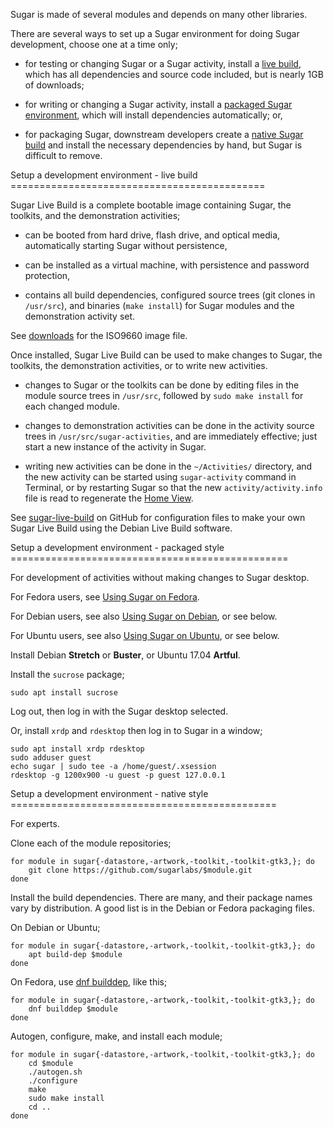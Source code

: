 Sugar is made of several modules and depends on many other libraries.

There are several ways to set up a Sugar environment for doing Sugar
development, choose one at a time only;

* for testing or changing Sugar or a Sugar activity, install a [live
  build](#LIVE), which has all dependencies and source code included,
  but is nearly 1GB of downloads;

* for writing or changing a Sugar activity, install a [packaged Sugar
  environment](#PACKAGED), which will install dependencies
  automatically; or,

* for packaging Sugar, downstream developers create a [native Sugar
  build](#NATIVE) and install the necessary dependencies by hand,
  but Sugar is difficult to remove.

<a name="LIVE">
Setup a development environment - live build
============================================
</a>

Sugar Live Build is a complete bootable image containing Sugar, the
toolkits, and the demonstration activities;

* can be booted from hard drive, flash drive, and optical media,
  automatically starting Sugar without persistence,

* can be installed as a virtual machine, with persistence and password
  protection,

* contains all build dependencies, configured source trees (git clones
  in `/usr/src`), and binaries (`make install`) for Sugar modules and
  the demonstration activity set.

See
[downloads](http://people.sugarlabs.org/~quozl/sugar-live-build-20170927/)
for the ISO9660 image file.

Once installed, Sugar Live Build can be used to make changes to Sugar,
the toolkits, the demonstration activities, or to write new
activities.

* changes to Sugar or the toolkits can be done by editing files in the
  module source trees in `/usr/src`, followed by `sudo make install`
  for each changed module.

* changes to demonstration activities can be done in the activity
  source trees in `/usr/src/sugar-activities`, and are immediately
  effective; just start a new instance of the activity in Sugar.

* writing new activities can be done in the `~/Activities/` directory,
  and the new activity can be started using `sugar-activity` command
  in Terminal, or by restarting Sugar so that the new
  `activity/activity.info` file is read to regenerate the [Home
  View](https://help.sugarlabs.org/en/home_view.html).

See [sugar-live-build](https://github.com/sugarlabs/sugar-live-build)
on GitHub for configuration files to make your own Sugar Live Build
using the Debian Live Build software.

<a name="PACKAGED">
Setup a development environment - packaged style
================================================
</a>

For development of activities without making changes to Sugar desktop.

For Fedora users, see [Using Sugar on
Fedora](http://wiki.sugarlabs.org/go/Fedora).

For Debian users, see also [Using Sugar on
Debian](http://wiki.sugarlabs.org/go/Debian), or see below.

For Ubuntu users, see also [Using Sugar on
Ubuntu](http://wiki.sugarlabs.org/go/Ubuntu), or see below.

Install Debian **Stretch** or **Buster**, or Ubuntu 17.04 **Artful**.

Install the `sucrose` package;

```
sudo apt install sucrose
```

Log out, then log in with the Sugar desktop selected.

Or, install `xrdp` and `rdesktop` then log in to Sugar in a window;

```
sudo apt install xrdp rdesktop
sudo adduser guest
echo sugar | sudo tee -a /home/guest/.xsession
rdesktop -g 1200x900 -u guest -p guest 127.0.0.1
```

<a name="NATIVE">
Setup a development environment - native style
==============================================
</a>

For experts.

Clone each of the module repositories;

```
for module in sugar{-datastore,-artwork,-toolkit,-toolkit-gtk3,}; do
    git clone https://github.com/sugarlabs/$module.git
done
```

Install the build dependencies.  There are many, and their package
names vary by distribution.  A good list is in the Debian or Fedora
packaging files.

On Debian or Ubuntu;

```
for module in sugar{-datastore,-artwork,-toolkit,-toolkit-gtk3,}; do
    apt build-dep $module
done
```

On Fedora, use [dnf builddep](http://dnf-plugins-core.readthedocs.io/en/latest/builddep.html), like this;

```
for module in sugar{-datastore,-artwork,-toolkit,-toolkit-gtk3,}; do
    dnf builddep $module
done
```

Autogen, configure, make, and install each module;

```
for module in sugar{-datastore,-artwork,-toolkit,-toolkit-gtk3,}; do
    cd $module
    ./autogen.sh
    ./configure
    make
    sudo make install
    cd ..
done
```
